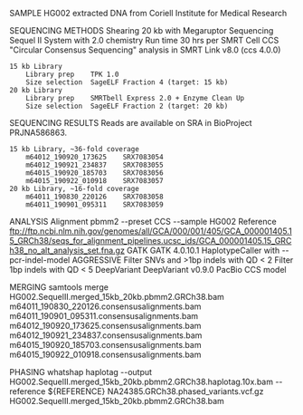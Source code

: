SAMPLE
    HG002 extracted DNA from Coriell Institute for Medical Research
    
SEQUENCING METHODS
    Shearing        20 kb with Megaruptor
    Sequencing      Sequel II System with 2.0 chemistry
    Run time        30 hrs per SMRT Cell
    CCS             "Circular Consensus Sequencing" analysis in SMRT Link v8.0 (ccs 4.0.0)

    15 kb Library
        Library prep    TPK 1.0
        Size selection  SageELF Fraction 4 (target: 15 kb)
    20 kb Library
        Library prep    SMRTbell Express 2.0 + Enzyme Clean Up
        Size selection  SageELF Fraction 2 (target: 20 kb)

SEQUENCING RESULTS
    Reads are available on SRA in BioProject PRJNA586863.

    15 kb Library, ~36-fold coverage
        m64012_190920_173625    SRX7083054
        m64012_190921_234837    SRX7083055
        m64015_190920_185703    SRX7083056
        m64015_190922_010918    SRX7083057
    20 kb Library, ~16-fold coverage
        m64011_190830_220126    SRX7083058
        m64011_190901_095311    SRX7083059

ANALYSIS
    Alignment       pbmm2 --preset CCS --sample HG002
    Reference       ftp://ftp.ncbi.nlm.nih.gov/genomes/all/GCA/000/001/405/GCA_000001405.15_GRCh38/seqs_for_alignment_pipelines.ucsc_ids/GCA_000001405.15_GRCh38_no_alt_analysis_set.fna.gz
    GATK            GATK 4.0.10.1 HaplotypeCaller with --pcr-indel-model AGGRESSIVE
                    Filter SNVs and >1bp indels with QD < 2
                    Filter 1bp indels with QD < 5
    DeepVariant	    DeepVariant v0.9.0 PacBio CCS model


MERGING
samtools merge HG002.SequelII.merged_15kb_20kb.pbmm2.GRCh38.bam m64011_190830_220126.consensusalignments.bam m64011_190901_095311.consensusalignments.bam m64012_190920_173625.consensusalignments.bam m64012_190921_234837.consensusalignments.bam m64015_190920_185703.consensusalignments.bam m64015_190922_010918.consensusalignments.bam

PHASING
whatshap haplotag --output HG002.SequelII.merged_15kb_20kb.pbmm2.GRCh38.haplotag.10x.bam --reference ${REFERENCE} NA24385.GRCh38.phased_variants.vcf.gz HG002.SequelII.merged_15kb_20kb.pbmm2.GRCh38.bam
